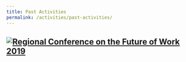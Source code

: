 ```yaml
---
title: Past Activities 
permalink: /activities/past-activities/
---
```

[![Regional Conference on the Future of Work 2019](http://img.youtube.com/vi/-kZVTYk3krU/0.jpg)](http://www.youtube.com/watch?v=-kZVTYk3krU "Regional Conference on the Future of Work 2019")
---
